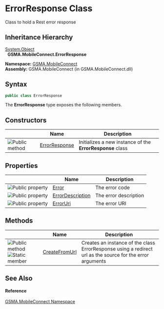 ErrorResponse Class
===================
Class to hold a Rest error response


Inheritance Hierarchy
---------------------
[System.Object][1]  
  **GSMA.MobileConnect.ErrorResponse**  

**Namespace:** [GSMA.MobileConnect][2]  
**Assembly:** GSMA.MobileConnect (in GSMA.MobileConnect.dll)

Syntax
------

```csharp
public class ErrorResponse
```

The **ErrorResponse** type exposes the following members.


Constructors
------------

                 | Name               | Description                                               
---------------- | ------------------ | --------------------------------------------------------- 
![Public method] | [ErrorResponse][3] | Initializes a new instance of the **ErrorResponse** class 


Properties
----------

                   | Name                  | Description           
------------------ | --------------------- | --------------------- 
![Public property] | [Error][4]            | The error code        
![Public property] | [ErrorDescription][5] | The error description 
![Public property] | [ErrorUri][6]         | The error URI         


Methods
-------

                                 | Name               | Description                                                                                               
-------------------------------- | ------------------ | --------------------------------------------------------------------------------------------------------- 
![Public method]![Static member] | [CreateFromUrl][7] | Creates an instance of the class ErrorResponse using a redirect url as the source for the error arguments 


See Also
--------

#### Reference
[GSMA.MobileConnect Namespace][2]  

[1]: http://msdn.microsoft.com/en-us/library/e5kfa45b
[2]: ../README.md
[3]: _ctor.md
[4]: Error.md
[5]: ErrorDescription.md
[6]: ErrorUri.md
[7]: CreateFromUrl.md
[8]: ../../_icons/Help.png
[Public method]: ../../_icons/pubmethod.gif "Public method"
[Public property]: ../../_icons/pubproperty.gif "Public property"
[Static member]: ../../_icons/static.gif "Static member"